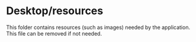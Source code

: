 # Desktop/resources

This folder contains resources (such as images) needed by the application. This file can
be removed if not needed.
